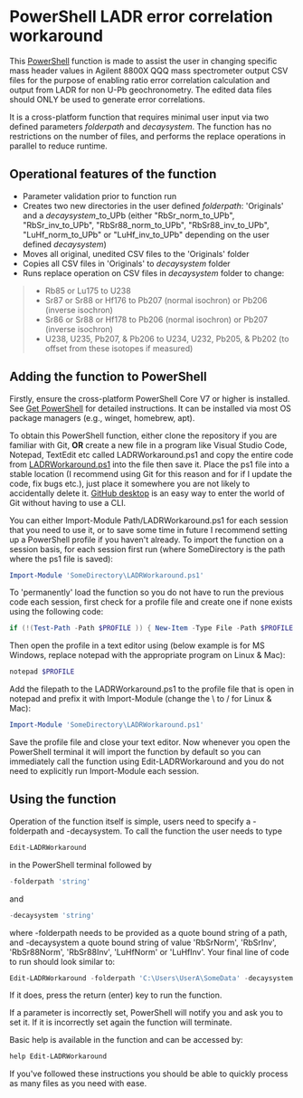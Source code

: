 # PowerShell LADR error correlation workaround
This [PowerShell](https://github.com/PowerShell/PowerShell/) function is made to assist the user in changing specific mass header values in Agilent 8800X QQQ mass spectrometer output CSV files for the purpose of enabling ratio error correlation calculation and output from LADR for non U-Pb geochronometry. The edited data files should ONLY be used to generate error correlations.

It is a cross-platform function that requires minimal user input via two defined parameters *folderpath* and *decaysystem*. The function has no restrictions on the number of files, and performs the replace operations in parallel to reduce runtime.

## Operational features of the function
* Parameter validation prior to function run
* Creates two new directories in the user defined *folderpath*: 'Originals' and a *decaysystem*_to_UPb (either "RbSr_norm_to_UPb", "RbSr_inv_to_UPb", "RbSr88_norm_to_UPb", "RbSr88_inv_to_UPb", "LuHf_norm_to_UPb" or "LuHf_inv_to_UPb" depending on the user defined *decaysystem*)
* Moves all original, unedited CSV files to the 'Originals' folder
* Copies all CSV files in 'Originals' to *decaysystem* folder
* Runs replace operation on CSV files in *decaysystem* folder to change:
> * Rb85 or Lu175 to U238
> * Sr87 or Sr88 or Hf176 to Pb207 (normal isochron) or Pb206 (inverse isochron)
> * Sr86 or Sr88 or Hf178 to Pb206 (normal isochron) or Pb207 (inverse isochron)
> * U238, U235, Pb207, & Pb206 to U234, U232, Pb205, & Pb202 (to offset from these isotopes if measured)

## Adding the function to PowerShell
Firstly, ensure the cross-platform PowerShell Core V7 or higher is installed. See [Get PowerShell](https://github.com/PowerShell/PowerShell#get-powershell) for detailed instructions. It can be installed via most OS package managers (e.g., winget, homebrew, apt).

To obtain this PowerShell function, either clone the repository if you are familiar with Git, **OR** create a new file in a program like Visual Studio Code, Notepad, TextEdit etc called LADRWorkaround.ps1 and copy the entire code from [LADRWorkaround.ps1](https://github.com/jarredclloyd/PowerShell_LADR_errorcorrelation_workaround/blob/main/LADRWorkaround.ps1) into the file then save it. Place the ps1 file into a stable location (I recommend using Git for this reason and for if I update the code, fix bugs etc.), just place it somewhere you are not likely to accidentally delete it. [GitHub desktop](https://desktop.github.com/) is an easy way to enter the world of Git without having to use a CLI.

You can either Import-Module Path/LADRWorkaround.ps1 for each session that you need to use it, or to save some time in future I recommend setting up a PowerShell profile if you haven't already. 
To import the function on a session basis, for each session first run (where SomeDirectory is the path where the ps1 file is saved):
```powershell
Import-Module 'SomeDirectory\LADRWorkaround.ps1'
```
To 'permanently' load the function so you do not have to run the previous code each session, first check for a profile file and create one if none exists using the following code:
```powershell
if (!(Test-Path -Path $PROFILE )) { New-Item -Type File -Path $PROFILE -Force }
```
Then open the profile in a text editor using (below example is for MS Windows, replace notepad with the appropriate program on Linux & Mac):
```powershell
notepad $PROFILE
```
Add the filepath to the LADRWorkaround.ps1 to the profile file that is open in notepad and prefix it with Import-Module (change the \ to / for Linux & Mac):
```powershell
Import-Module 'SomeDirectory\LADRWorkaround.ps1'
```
Save the profile file and close your text editor. Now whenever you open the PowerShell terminal it will import the function by default so you can immediately call the function using Edit-LADRWorkaround and you do not need to explicitly run Import-Module each session.

## Using the function
Operation of the function itself is simple, users need to specify a -folderpath and -decaysystem. To call the function the user needs to type
```powershell
Edit-LADRWorkaround
```
in the PowerShell terminal followed by 
```powershell
-folderpath 'string' 
```
and 
```powershell
-decaysystem 'string'
```
where -folderpath needs to be provided as a quote bound string of a path, and -decaysystem a quote bound string of value 'RbSrNorm', 'RbSrInv', 'RbSr88Norm', 'RbSr88Inv', 'LuHfNorm' or 'LuHfInv'.
Your final line of code to run should look similar to:
```powershell
Edit-LADRWorkaround -folderpath 'C:\Users\UserA\SomeData' -decaysystem 'RbSrNorm'
```
If it does, press the return (enter) key to run the function.

If a parameter is incorrectly set, PowerShell will notify you and ask you to set it. If it is incorrectly set again the function will terminate.

Basic help is available in the function and can be accessed by:
```powershell
help Edit-LADRWorkaround
```
If you've followed these instructions you should be able to quickly process as many files as you need with ease.
